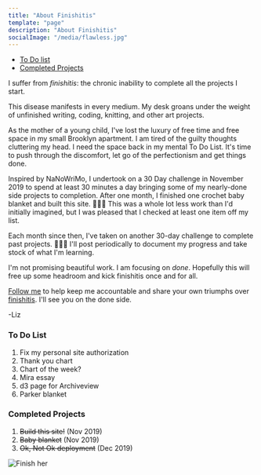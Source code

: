 ```yaml
---
title: "About Finishitis"
template: "page"
description: "About Finishitis"
socialImage: "/media/flawless.jpg"
---
```


- [To Do list](#to-do-list)
- [Completed Projects ](#completed-projects)

I suffer from _finishitis_: the chronic inability to complete all the projects I start.

This disease manifests in every medium. My desk groans under the weight of unfinished writing, coding, knitting, and other art projects.

As the mother of a young child, I've lost the luxury of free time and free space in my small Brooklyn apartment. I am tired of the guilty thoughts cluttering my head. I need the space back in my mental To Do List. It's time to push through the discomfort, let go of the perfectionism and get things done.

Inspired by NaNoWriMo, I undertook on a 30 Day challenge in November 2019 to spend at least 30 minutes a day bringing some of my nearly-done side projects to completion. After one month, I finished one crochet baby blanket and built this site. 🎊🍾🧶 This was a whole lot less work than I'd initially imagined, but I was pleased that I checked at least one item off my list.

Each month since then, I've taken on another 30-day challenge to complete past projects. 👩🏻‍💻 I'll post periodically to document my progress and take stock of what I'm learning.

I'm not promising beautiful work. I am focusing on _done_. Hopefully this will free up some headroom and kick finishitis once and for all.

[Follow me](https://www.instagram.com/lizzardl/) to help keep me accountable and share your own triumphs over [finishitis](https://www.instagram.com/explore/tags/finishitis/?hl=en). I'll see you on the done side.

-Liz

### To Do List

1. Fix my personal site authorization
2. Thank you chart
3. Chart of the week?
4. Mira essay
5. d3 page for Archiveview
6. Parker blanket

### Completed Projects

1. ~~Build this site!~~ (Nov 2019)
2. ~~Baby blanket~~ (Nov 2019)
3. ~~Ok, Not Ok deployment~~ (Dec 2019)

![Finish her](/media/flawless.png)
